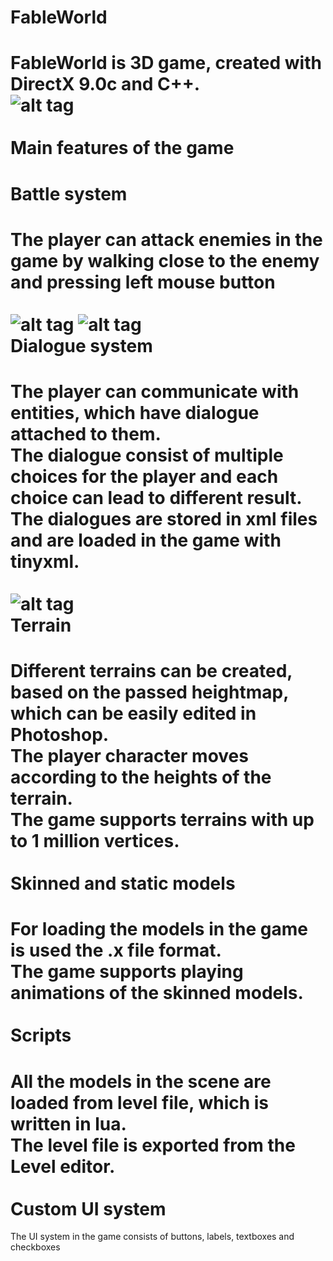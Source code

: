 FableWorld
==========

FableWorld is 3D game, created with DirectX 9.0c and C++.<br />
![alt tag](http://i.imgur.com/AahcNAz.jpg)
<br/> <br />
Main features of the game<br />
====
  Battle system<br />
===
  The player can attack enemies in the game by walking close to the enemy and pressing left mouse button<br /><br />
  ![alt tag](http://i.imgur.com/VWn3NxV.jpg)
  ![alt tag](http://i.imgur.com/65Fix8w.jpg)
<br />
  Dialogue system<br />
===
  The player can communicate with entities, which have dialogue attached to them.<br />
  The dialogue consist of multiple choices for the player and each choice can lead to different result.<br />
  The dialogues are stored in xml files and are loaded in the game with tinyxml.<br /><br />
  ![alt tag](http://i.imgur.com/7IwLeUM.jpg)
  <br />
  Terrain<br />
===
  Different terrains can be created, based on the passed heightmap, which can be easily edited in Photoshop.<br />
  The player character moves according to the heights of the terrain.<br />
  The game supports terrains with up to 1 million vertices.<br /><br />
  Skinned and static models<br />
===
  For loading the models in the game is used the .x file format. <br />
  The game supports playing animations of the skinned models. <br /><br />
  Scripts<br />
===
  All the models in the scene are loaded from level file, which is written in lua.<br />
  The level file is exported from the Level editor. <br /><br />
  Custom UI system<br />
===
  The UI system in the game consists of buttons, labels, textboxes and checkboxes<br /><br />
  
